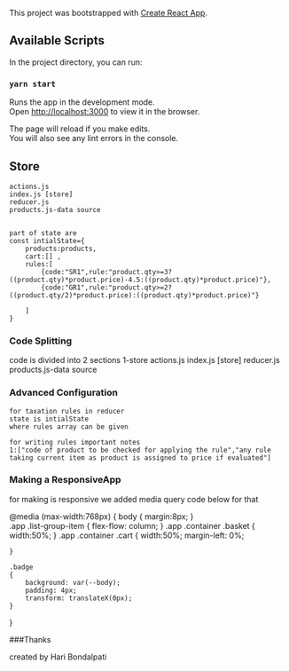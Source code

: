 This project was bootstrapped with [Create React App](https://github.com/facebook/create-react-app).

## Available Scripts

In the project directory, you can run:

### `yarn start`

Runs the app in the development mode.<br />
Open [http://localhost:3000](http://localhost:3000) to view it in the browser.

The page will reload if you make edits.<br />
You will also see any lint errors in the console.


## Store
	actions.js
	index.js [store]
	reducer.js
	products.js-data source


	part of state are
	const intialState={
		products:products,
		cart:[] ,
		rules:[
			{code:"SR1",rule:"product.qty>=3?((product.qty)*product.price)-4.5:((product.qty)*product.price)"},
			{code:"GR1",rule:"product.qty>=2?((product.qty/2)*product.price):((product.qty)*product.price)"}

		]
	}


### Code Splitting
code is divided into 2 sections 
1-store	
	actions.js
	index.js [store]
	reducer.js
	products.js-data source

### Advanced Configuration

	for taxation rules in reducer 
	state is intialState
	where rules array can be given

	for writing rules important notes
	1:["code of product to be checked for applying the rule","any rule taking current item as product is assigned to price if evaluated"]



### Making a ResponsiveApp
for making is responsive we added media query
code below for that

@media (max-width:768px)
{
	body
	{
		margin:8px;
	}	
	.app .list-group-item
	{
		flex-flow: column;
	}
	.app .container .basket
	{
		width:50%;
	}
	.app .container .cart
	{
		width:50%;
		margin-left: 0%;

	}

	.badge
	{
		background: var(--body);
		padding: 4px;
		transform: translateX(0px);
	}

}		


###Thanks


created by Hari Bondalpati